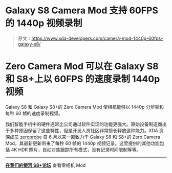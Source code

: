 # Galaxy S8 Camera Mod 支持 60FPS 的 1440p 视频录制

> 原文：<https://www.xda-developers.com/camera-mod-1440p-60fps-galaxy-s8/>

# Zero Camera Mod 可以在 Galaxy S8 和 S8+上以 60FPS 的速度录制 1440p 视频

Galaxy S8 和 Galaxy S8+的 Zero Camera Mod 使相机能够以 1440p 分辨率和每秒 60 帧的速度录制视频。

我们智能手机中的硬件通常比公司通过软件实现的功能更强大。原始设备制造商出于多种原因保留了这些特性，但是开发人员社区非常擅长释放这种能力。XDA 资深成员 [zeroprobe](https://forum.xda-developers.com/member.php?u=2516635) 自 6 月以来一直致力于 Galaxy S8 和 S8+的 Zero Camera Mod，其最新更新带来了每秒 60 帧的 1440p 视频记录。这里提供的其他功能包括 4K HDR 照片，自动对焦跟踪所有模式，没有记录时间限制等等。

* * *

[**在我们的银河 S8+论坛**](https://forum.xda-developers.com/galaxy-s8+/themes/zero-camera-mod-bitrates-jpg-hdr-af-t3625797) 查看零相机 Mod